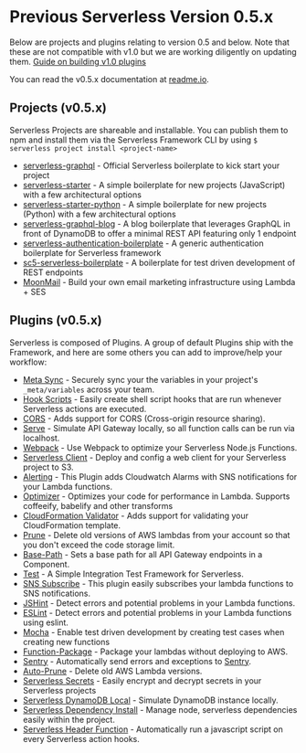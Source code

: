# Previous Serverless Version 0.5.x

Below are projects and plugins relating to version 0.5 and below. Note that these are not compatible with v1.0 but we are working diligently on updating them. [Guide on building v1.0 plugins](./docs/04-extending-serverless/01-creating-plugins.md)

You can read the v0.5.x documentation at [readme.io](https://serverless.readme.io/v0.5.0/docs).

## Projects (v0.5.x)

Serverless Projects are shareable and installable. You can publish them to npm and install them via the Serverless Framework CLI by using `$ serverless project install <project-name>`

- [serverless-graphql](https://github.com/serverless/serverless-graphql) - Official Serverless boilerplate to kick start your project
- [serverless-starter](https://github.com/serverless/serverless-starter) - A simple boilerplate for new projects (JavaScript) with a few architectural options
- [serverless-starter-python](https://github.com/alexcasalboni/serverless-starter-python) - A simple boilerplate for new projects (Python) with a few architectural options
- [serverless-graphql-blog](https://github.com/serverless/serverless-graphql-blog) - A blog boilerplate that leverages GraphQL in front of DynamoDB to offer a minimal REST API featuring only 1 endpoint
- [serverless-authentication-boilerplate](https://github.com/laardee/serverless-authentication-boilerplate) - A generic authentication boilerplate for Serverless framework
- [sc5-serverless-boilerplate](https://github.com/SC5/sc5-serverless-boilerplate) - A boilerplate for test driven development of REST endpoints
- [MoonMail](https://github.com/microapps/MoonMail) - Build your own email marketing infrastructure using Lambda + SES

## Plugins (v0.5.x)

Serverless is composed of Plugins. A group of default Plugins ship with the Framework, and here are some others you can add to improve/help your workflow:

- [Meta Sync](https://github.com/serverless/serverless-meta-sync) - Securely sync your the variables in your project's `_meta/variables` across your team.
- [Hook Scripts](https://github.com/kennu/serverless-plugin-hookscripts) - Easily create shell script hooks that are run whenever Serverless actions are executed.
- [CORS](https://github.com/joostfarla/serverless-cors-plugin) - Adds support for CORS (Cross-origin resource sharing).
- [Serve](https://github.com/Nopik/serverless-serve) - Simulate API Gateway locally, so all function calls can be run via localhost.
- [Webpack](https://github.com/asprouse/serverless-webpack-plugin) - Use Webpack to optimize your Serverless Node.js Functions.
- [Serverless Client](https://github.com/serverless/serverless-client-s3) - Deploy and config a web client for your Serverless project to S3.
- [Alerting](https://github.com/martinlindenberg/serverless-plugin-alerting) - This Plugin adds Cloudwatch Alarms with SNS notifications for your Lambda functions.
- [Optimizer](https://github.com/serverless/serverless-optimizer-plugin) - Optimizes your code for performance in Lambda. Supports coffeeify, babelify and other transforms
- [CloudFormation Validator](https://github.com/tmilewski/serverless-resources-validation-plugin) - Adds support for validating your CloudFormation template.
- [Prune](https://github.com/Nopik/serverless-lambda-prune-plugin) - Delete old versions of AWS lambdas from your account so that you don't exceed the code storage limit.
- [Base-Path](https://github.com/daffinity/serverless-base-path-plugin) - Sets a base path for all API Gateway endpoints in a Component.
- [Test](https://github.com/arabold/serverless-test-plugin) - A Simple Integration Test Framework for Serverless.
- [SNS Subscribe](https://github.com/martinlindenberg/serverless-plugin-sns) - This plugin easily subscribes your lambda functions to SNS notifications.
- [JSHint](https://github.com/joostfarla/serverless-jshint-plugin) - Detect errors and potential problems in your Lambda functions.
- [ESLint](https://github.com/nishantjain91/serverless-eslint-plugin) - Detect errors and potential problems in your Lambda functions using eslint.
- [Mocha](https://github.com/SC5/serverless-mocha-plugin) - Enable test driven development by creating test cases when creating new functions
- [Function-Package](https://github.com/HyperBrain/serverless-package-plugin) - Package your lambdas without deploying to AWS.
- [Sentry](https://github.com/arabold/serverless-sentry-plugin) - Automatically send errors and exceptions to [Sentry](https://getsentry.com).
- [Auto-Prune](https://github.com/arabold/serverless-autoprune-plugin) - Delete old AWS Lambda versions.
- [Serverless Secrets](https://github.com/trek10inc/serverless-secrets) - Easily encrypt and decrypt secrets in your Serverless projects
- [Serverless DynamoDB Local](https://github.com/99xt/serverless-dynamodb-local) - Simulate DynamoDB instance locally.
- [Serverless Dependency Install](https://github.com/99xt/serverless-dependency-install) - Manage node, serverless dependencies easily within the project.
- [Serverless Header Function](https://github.com/blackevil245/serverless-header-function) - Automatically run a javascript script on every Serverless action hooks.
